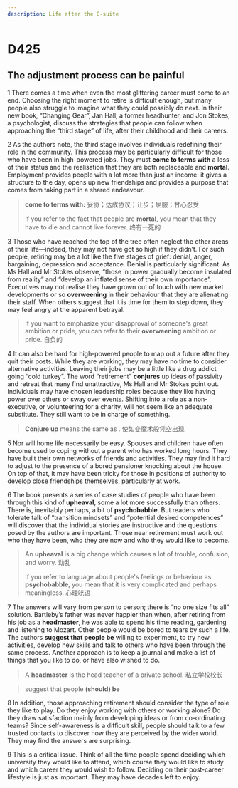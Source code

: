 ```yaml
---
description: Life after the C-suite
---
```


# D425 

## The adjustment process can be painful

 

1 There comes a time when even the most glittering career must come to an end. Choosing the right moment to retire is difficult enough, but many people also struggle to imagine what they could possibly do next. In their new book, “Changing Gear”, Jan Hall, a former headhunter, and Jon Stokes, a psychologist, discuss the strategies that people can follow when approaching the “third stage” of life, after their childhood and their careers. 

 

2 As the authors note, the third stage involves individuals redefining their role in the community. This process may be particularly difficult for those who have been in high-powered jobs. They must **come to terms with** a loss of their status and the realisation that they are both replaceable and **mortal**. Employment provides people with a lot more than just an income: it gives a structure to the day, opens up new friendships and provides a purpose that comes from taking part in a shared endeavour.

> **come to terms with:** 妥协；达成协议；让步；屈服；甘心忍受
>
> If you refer to the fact that people are **mortal**, you mean that they have to die and cannot live forever. 终有一死的

 

3 Those who have reached the top of the tree often neglect the other areas of their life—indeed, they may not have got so high if they didn’t. For such people, retiring may be a lot like the five stages of grief: denial, anger, bargaining, depression and acceptance. Denial is particularly significant. As Ms Hall and Mr Stokes observe, “those in power gradually become insulated from reality” and “develop an inflated sense of their own importance”. Executives may not realise they have grown out of touch with new market developments or so **overweening** in their behaviour that they are alienating their staff. When others suggest that it is time for them to step down, they may feel angry at the apparent betrayal.

> If you want to emphasize your disapproval of someone's great ambition or pride, you can refer to their **overweening** ambition or pride. 自负的

 

4 It can also be hard for high-powered people to map out a future after they quit their posts. While they are working, they may have no time to consider alternative activities. Leaving their jobs may be a little like a drug addict going “cold turkey”. The word “retirement” **conjures** up ideas of passivity and retreat that many find unattractive, Ms Hall and Mr Stokes point out. Individuals may have chosen leadership roles because they like having power over others or sway over events. Shifting into a role as a non-executive, or volunteering for a charity, will not seem like an adequate substitute. They still want to be in charge of something.

> **Conjure up** means the same as . 使如变魔术般凭空出现

 

5 Nor will home life necessarily be easy. Spouses and children have often become used to coping without a parent who has worked long hours. They have built their own networks of friends and activities. They may find it hard to adjust to the presence of a bored pensioner knocking about the house. On top of that, it may have been tricky for those in positions of authority to develop close friendships themselves, particularly at work.

 

6 The book presents a series of case studies of people who have been through this kind of **upheaval**, some a lot more successfully than others. There is, inevitably perhaps, a bit of **psychobabble**. But readers who tolerate talk of “transition mindsets” and “potential desired competences” will discover that the individual stories are instructive and the questions posed by the authors are important. Those near retirement must work out who they have been, who they are now and who they would like to become.

> An **upheaval** is a big change which causes a lot of trouble, confusion, and worry. 动乱
>
> If you refer to language about people's feelings or behaviour as **psychobabble**, you mean that it is very complicated and perhaps meaningless. 心理呓语

 

7 The answers will vary from person to person; there is “no one size fits all” solution. Bartleby’s father was never happier than when, after retiring from his job as a **headmaster**, he was able to spend his time reading, gardening and listening to Mozart. Other people would be bored to tears by such a life. The authors **suggest that people be** willing to experiment, to try new activities, develop new skills and talk to others who have been through the same process. Another approach is to keep a journal and make a list of things that you like to do, or have also wished to do.

> A **headmaster** is the head teacher of a private school. 私立学校校长

> suggest that people **(should) be** 

 

8 In addition, those approaching retirement should consider the type of role they like to play. Do they enjoy working with others or working alone? Do they draw satisfaction mainly from developing ideas or from co-ordinating teams? Since self-awareness is a difficult skill, people should talk to a few trusted contacts to discover how they are perceived by the wider world. They may find the answers are surprising.

 

9 This is a critical issue. Think of all the time people spend deciding which university they would like to attend, which course they would like to study and which career they would wish to follow. Deciding on their post-career lifestyle is just as important. They may have decades left to enjoy.